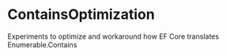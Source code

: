 # ContainsOptimization
Experiments to optimize and workaround how EF Core translates Enumerable.Contains
